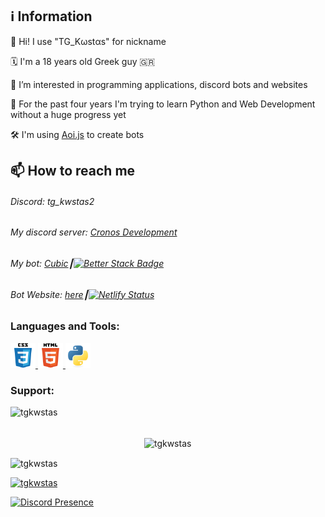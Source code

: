 ## ℹ️ Information

👋 Hi! I use "TG_Kωstαs" for nickname

🗓️ I'm a 18 years old Greek guy 🇬🇷

👀 I’m interested in programming applications, discord bots and websites

🌱 For the past four years I'm trying to learn Python and Web Development without a huge progress yet

🛠️ I'm using [Aoi.js](https://aoi.js.org) to create bots

## 📫 How to reach me

###### Discord: tg_kwstas2
###### My discord server: [Cronos Development](https://dsc.gg/cronosdevs)
###### My bot: [Cubic](https://dsc.gg/cubicbot)┃[![Better Stack Badge](https://uptime.betterstack.com/status-badges/v3/monitor/1et6d.svg)](https://uptime.betterstack.com/?utm_source=status_badge)
###### Bot Website: [here](https://cubicbot.netlify.app)┃[![Netlify Status](https://api.netlify.com/api/v1/badges/fd79fd37-dc29-4fc1-8c0b-2bdc2cc65c5e/deploy-status)](https://app.netlify.com/sites/cubicbot/deploys)



<h3 align="left">Languages and Tools:</h3>
<p align="left"> <a href="https://www.w3schools.com/css/" target="_blank" rel="noreferrer"> <img src="https://raw.githubusercontent.com/devicons/devicon/master/icons/css3/css3-original-wordmark.svg" alt="css3" width="40" height="40"/> </a> <a href="https://www.w3.org/html/" target="_blank" rel="noreferrer"> <img src="https://raw.githubusercontent.com/devicons/devicon/master/icons/html5/html5-original-wordmark.svg" alt="html5" width="40" height="40"/> </a> <a href="https://www.python.org" target="_blank" rel="noreferrer"> <img src="https://raw.githubusercontent.com/devicons/devicon/master/icons/python/python-original.svg" alt="python" width="40" height="40"/> </a> </p>

<h3 align="left">Support:</h3>
<p><a href="https://ko-fi.com/tgkwstas"> <img align="left" src="https://cdn.ko-fi.com/cdn/kofi3.png?v=3" height="50" width="210" alt="tgkwstas" /></a></p><br><br>

<p>&nbsp;<img align="center" src="https://github-readme-stats.vercel.app/api?username=tgkwstas&show_icons=true&locale=en" alt="tgkwstas" /></p>

<p><img align="center" src="https://github-readme-streak-stats.herokuapp.com/?user=tgkwstas&" alt="tgkwstas" /></p>

<p align="left"> <a href="https://github.com/ryo-ma/github-profile-trophy"><img src="https://github-profile-trophy.vercel.app/?username=tgkwstas" alt="tgkwstas" /></a> </p>

[![Discord Presence](https://lanyard.cnrad.dev/api/1111624967335981146)](https://discord.com/users/1111624967335981146)
